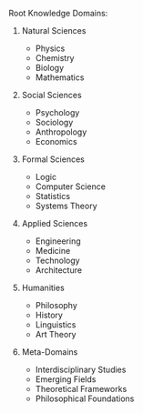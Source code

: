 Root Knowledge Domains:
1. Natural Sciences
   - Physics
   - Chemistry
   - Biology
   - Mathematics

2. Social Sciences
   - Psychology
   - Sociology
   - Anthropology
   - Economics

3. Formal Sciences
   - Logic
   - Computer Science
   - Statistics
   - Systems Theory

4. Applied Sciences
   - Engineering
   - Medicine
   - Technology
   - Architecture

5. Humanities
   - Philosophy
   - History
   - Linguistics
   - Art Theory

6. Meta-Domains
   - Interdisciplinary Studies
   - Emerging Fields
   - Theoretical Frameworks
   - Philosophical Foundations
